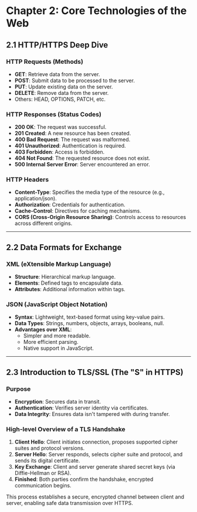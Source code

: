 # Chapter 2: Core Technologies of the Web

## 2.1 HTTP/HTTPS Deep Dive

### HTTP Requests (Methods)
- **GET**: Retrieve data from the server.
- **POST**: Submit data to be processed to the server.
- **PUT**: Update existing data on the server.
- **DELETE**: Remove data from the server.
- Others: HEAD, OPTIONS, PATCH, etc.

### HTTP Responses (Status Codes)
- **200 OK**: The request was successful.
- **201 Created**: A new resource has been created.
- **400 Bad Request**: The request was malformed.
- **401 Unauthorized**: Authentication is required.
- **403 Forbidden**: Access is forbidden.
- **404 Not Found**: The requested resource does not exist.
- **500 Internal Server Error**: Server encountered an error.

### HTTP Headers
- **Content-Type**: Specifies the media type of the resource (e.g., application/json).
- **Authorization**: Credentials for authentication.
- **Cache-Control**: Directives for caching mechanisms.
- **CORS (Cross-Origin Resource Sharing)**: Controls access to resources across different origins.

---

## 2.2 Data Formats for Exchange

### XML (eXtensible Markup Language)
- **Structure**: Hierarchical markup language.
- **Elements**: Defined tags to encapsulate data.
- **Attributes**: Additional information within tags.

### JSON (JavaScript Object Notation)
- **Syntax**: Lightweight, text-based format using key-value pairs.
- **Data Types**: Strings, numbers, objects, arrays, booleans, null.
- **Advantages over XML**:
  - Simpler and more readable.
  - More efficient parsing.
  - Native support in JavaScript.

---

## 2.3 Introduction to TLS/SSL (The "S" in HTTPS)

### Purpose
- **Encryption**: Secures data in transit.
- **Authentication**: Verifies server identity via certificates.
- **Data Integrity**: Ensures data isn't tampered with during transfer.

### High-level Overview of a TLS Handshake
1. **Client Hello**: Client initiates connection, proposes supported cipher suites and protocol versions.
2. **Server Hello**: Server responds, selects cipher suite and protocol, and sends its digital certificate.
3. **Key Exchange**: Client and server generate shared secret keys (via Diffie-Hellman or RSA).
4. **Finished**: Both parties confirm the handshake, encrypted communication begins.
  
This process establishes a secure, encrypted channel between client and server, enabling safe data transmission over HTTPS.
